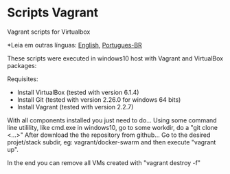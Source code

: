 # Scripts Vagrant

Vagrant scripts for Virtualbox

*Leia em outras línguas: [English](README.md), [Portugues-BR](README.pt-br.md)

These scripts were executed in windows10 host with Vagrant and VirtualBox packages:

Requisites:
- Install VirtualBox (tested with version 6.1.4)
- Install Git  (tested with version 2.26.0 for windows 64 bits)
- Install Vagrant (tested with version 2.2.7)

With all components installed you just need to do...
Using some command line utilility, like cmd.exe in windows10, go to some workdir, do a "git clone <...>"
After download the the repository from github...
Go to the desired projet/stack subdir, eg: vagrant/docker-swarm and then execute "vagrant up". 

In the end you can remove all VMs created with "vagrant destroy -f"
